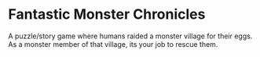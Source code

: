 # Fantastic Monster Chronicles

A puzzle/story game where humans raided a monster village for their eggs. As a monster member of that village, its your job to rescue them.
